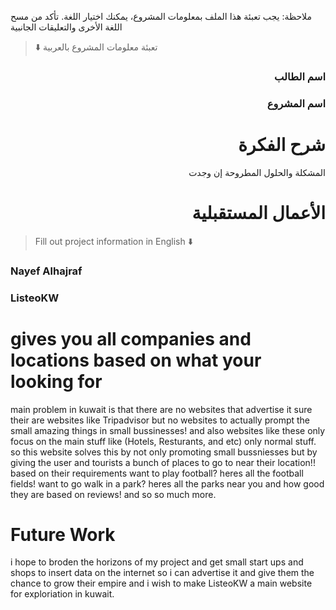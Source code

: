 
ملاحظة: يجب تعبئة هذا الملف بمعلومات المشروع، يمكنك اختيار اللغة. تأكد من مسح اللغة الأخرى والتعليقات الجانبية 
> ⬇️ تعبئة معلومات المشروع بالعربية  

<div dir="rtl">
  
### اسم الطالب


### اسم المشروع


# شرح الفكرة
المشكلة والحلول المطروحة إن وجدت


# الأعمال المستقبلية


</div>

> Fill out project information in English ⬇️
### Nayef Alhajraf


### ListeoKW

# gives you all companies and locations based on what your looking for
main problem in kuwait is that there are no websites that advertise it sure their are websites like Tripadvisor but no websites to actually prompt the small amazing things in small bussinesses! and also websites like these only focus on the main stuff like (Hotels, Resturants, and etc) only normal stuff. so this website solves this by not only promoting small bussniesses but by giving the user and tourists a bunch of places to go to near their location!! based on their requirements want to play football? heres all the football fields! want to go walk in a park? heres all the parks near you and how good they are based on reviews! and so so much more.

# Future Work 
i hope to broden the horizons of my project and get small start ups and shops to insert data on the internet  so i can advertise it and give them the chance to grow their empire and i wish to make ListeoKW a main website for exploriation in kuwait.

